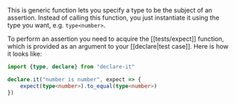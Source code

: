 This is generic function lets you specify a type to be the subject of an assertion. Instead of calling this function, you just instantiate it using the type you want, e.g. `type<number>`. 

To perform an assertion you need to acquire the [[tests/expect]] function, which is provided as an argument to your [[declare|test case]]. Here is how it looks like:

```ts
import {type, declare} from "declare-it"

declare.it("number is number", expect => {
    expect(type<number>).to_equal(type<number>)
})
```

